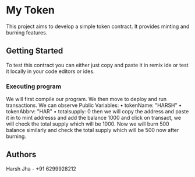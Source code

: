 # My Token
This project aims to develop a simple token contract. It provides minting and burning features. 


## Getting Started
To test this contract you can either just copy and paste it in remix ide or test it locally in your code editors or ides.


### Executing program

We will first compile our program. We then move to deploy and run transactions.
We can observe Public Variables:
•	tokenName: "HARSH"
•	tokenAbbrv: "HAR"
•	totalsupply: 0
then we will copy the address and paste it in to mint addresss and add the balance 1000 and click on transact, we will check the total supply which will be 1000. 
Now we will burn 500 balance similarly and check the total supply which will be 500 now after burning. 




## Authors

Harsh Jha - +91 6299928212

